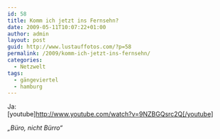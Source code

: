 ```yaml
---
id: 58
title: Komm ich jetzt ins Fernsehn?
date: 2009-05-11T10:07:22+01:00
author: admin
layout: post
guid: http://www.lustauffotos.com/?p=58
permalink: /2009/komm-ich-jetzt-ins-fernsehn/
categories:
  - Netzwelt
tags:
  - gängeviertel
  - hamburg
---
```

Ja:  
[youtube]<http://www.youtube.com/watch?v=9NZBGQsrc2Q[/youtube]>

_&#8222;Büro, nicht Bürro&#8220;_
